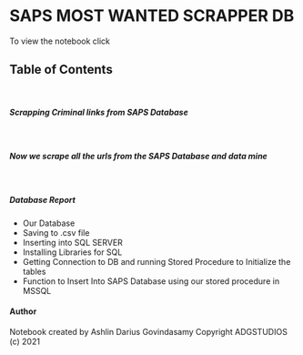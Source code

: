 # SAPS MOST WANTED SCRAPPER DB

To view the notebook click


## Table of Contents

<br>

##### Scrapping Criminal links from SAPS Database

<br>

##### Now we scrape all the urls from the SAPS Database and data mine

<br>

##### Database Report
 - Our Database
 - Saving to .csv file
 - Inserting into SQL SERVER
 - Installing Libraries for SQL
 - Getting Connection to DB and running Stored Procedure to Initialize the tables
 - Function to Insert Into SAPS Database using our stored procedure in MSSQL

#### Author
Notebook created by Ashlin Darius Govindasamy
Copyright ADGSTUDIOS (c) 2021

